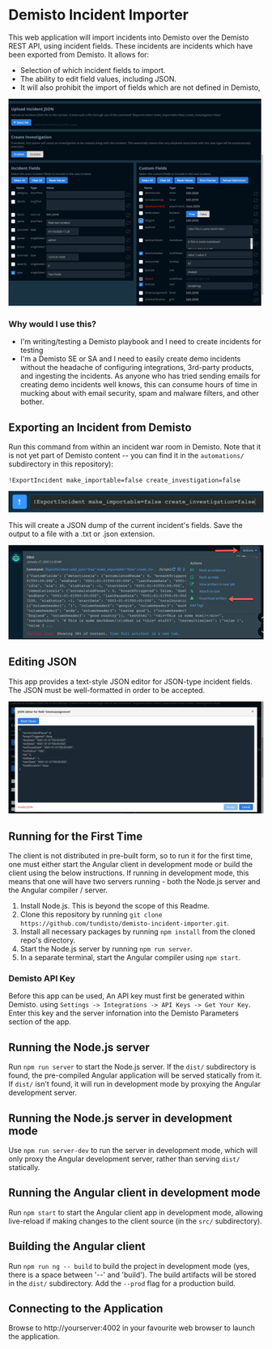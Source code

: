 # Demisto Incident Importer

This web application will import incidents into Demisto over the Demisto REST API, using incident fields.  These incidents are incidents which have been exported from Demisto.  It allows for:

- Selection of which incident fields to import.
- The ability to edit field values, including JSON.
- It will also prohibit the import of fields which are not defined in Demisto,

![Screenshot of the app](content/importer1.png)

### Why would I use this?

- I'm writing/testing a Demisto playbook and I need to create incidents for testing
- I'm a Demisto SE or SA and I need to easily create demo incidents without the headache of configuring integrations, 3rd-party products, and ingesting the incidents.  As anyone who has tried sending emails for creating demo incidents well knows, this can consume hours of time in mucking about with email security, spam and malware filters, and other bother.

## Exporting an Incident from Demisto

Run this command from within an incident war room in Demisto.  Note that it is not yet part of Demisto content -- you can find it in the `automations/` subdirectory in this repository):

`!ExportIncident make_importable=false create_investigation=false`

![The command line](content/command.png)

This will create a JSON dump of the current incident's fields.  Save the output to a file with a .txt or .json extension.

![Command output and saving](content/automationoutput.png)

## Editing JSON

This app provides a text-style JSON editor for JSON-type incident fields.  The JSON must be well-formatted in order to be accepted.

![JSON editor with invalid JSON](content/invalidjson.png)

## Running for the First Time

The client is not distributed in pre-built form, so to run it for the first time, one must either start the Angular client in development mode or build the client using the below instructions.  If running in development mode, this means that one will have two servers running - both the Node.js server and the Angular compiler / server.

1.  Install Node.js.  This is beyond the scope of this Readme.
2.  Clone this repository by running `git clone https://github.com/tundisto/demisto-incident-importer.git`.
2.  Install all necessary packages by running `npm install` from the cloned repo's directory.
3.  Start the Node.js server by running `npm run server`.
4.  In a separate terminal, start the Angular compiler using `npm start`.

### Demisto API Key

Before this app can be used, An API key must first be generated within Demisto. using `Settings -> Integrations -> API Keys -> Get Your Key`.  Enter this key and the server infornation into the Demisto Parameters section of the app.

## Running the Node.js server

Run `npm run server` to start the Node.js server.  If the `dist/` subdirectory is found, the pre-compiled Angular application will be served statically from it.  If `dist/` isn't found, it will run in development mode by proxying the Angular development server.

## Running the Node.js server in development mode

Use `npm run server-dev` to run the server in development mode, which will only proxy the Angular development server, rather than serving `dist/` statically.

## Running the Angular client in development mode

Run `npm start` to start the Angular client app in development mode, allowing live-reload if making changes to the client source (in the `src/` subdirectory).

## Building the Angular client

Run `npm run ng -- build` to build the project in development mode (yes, there is a space between '--' and 'build').  The build artifacts will be stored in the `dist/` subdirectory. Add the `--prod` flag for a production build.

## Connecting to the Application

Browse to http://yourserver:4002 in your favourite web browser to launch the application.
